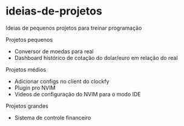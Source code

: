 # ideias-de-projetos
Ideias de pequenos projetos para treinar programação


Projetos pequenos
- Conversor de moedas para real
- Dashboard histórico de cotação do dolar/euro em relação do real

Projetos médios
- Adicionar configs no client do clockfy
- Plugin pro NVIM
- Videos de configuração do NVIM para o modo IDE

Projetos grandes
- Sistema de controle financeiro
